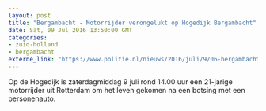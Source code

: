 ```yaml
---
layout: post
title: "Bergambacht - Motorrijder verongelukt op Hogedijk Bergambacht"
date: Sat, 09 Jul 2016 13:50:00 GMT
categories: 
- zuid-holland 
- bergambacht 
externe_link: "https://www.politie.nl/nieuws/2016/juli/9/06-bergambacht-motorrijder-verongelukt-op-hogedijk-bergambacht.html"
---
```


Op de Hogedijk is zaterdagmiddag 9 juli rond 14.00 uur een 21-jarige motorrijder uit Rotterdam om het leven gekomen na een botsing met een personenauto.
